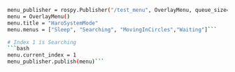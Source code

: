
```bash
menu_publisher = rospy.Publisher("/test_menu", OverlayMenu, queue_size=1)
menu = OverlayMenu()
menu.title = "HaroSystemMode"
menu.menus = ["Sleep", "Searching", "MovingInCircles","Waiting"]```

# Index 1 is Searching
```bash
menu.current_index = 1
menu_publisher.publish(menu)```
